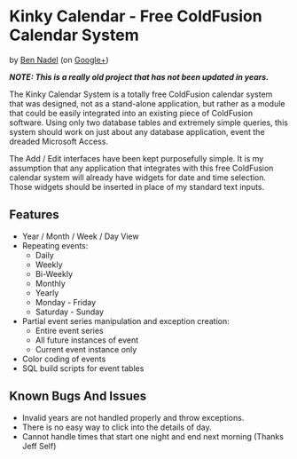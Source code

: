 
# Kinky Calendar - Free ColdFusion Calendar System

by [Ben Nadel][1] (on [Google+][2])

__*NOTE: This is a really old project that has not been updated in years.*__

The Kinky Calendar System is a totally free ColdFusion calendar system that 
was designed, not as a stand-alone application, but rather as a module that 
could be easily integrated into an existing piece of ColdFusion software. 
Using only two database tables and extremely simple queries, this system 
should work on just about any database application, event the dreaded 
Microsoft Access.

The Add / Edit interfaces have been kept purposefully simple. It is my 
assumption that any application that integrates with this free ColdFusion 
calendar system will already have widgets for date and time selection. Those
widgets should be inserted in place of my standard text inputs. 

## Features

* Year / Month / Week / Day View
* Repeating events:
	- Daily
	- Weekly
	- Bi-Weekly
	- Monthly
	- Yearly
	- Monday - Friday
	- Saturday - Sunday
* Partial event series manipulation and exception creation:
	- Entire event series
	- All future instances of event
	- Current event instance only
* Color coding of events
* SQL build scripts for event tables

## Known Bugs And Issues

* Invalid years are not handled properly and throw exceptions.
* There is no easy way to click into the details of day.
* Cannot handle times that start one night and end next morning
(Thanks Jeff Self)


[1]: http://www.bennadel.com
[2]: https://plus.google.com/108976367067760160494?rel=author
[3]: http://www.bennadel.com/resources/projects/kinky_calendar/demo/
